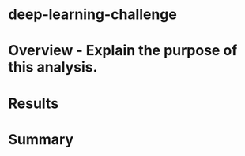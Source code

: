 # deep-learning-challenge

# Overview - Explain the purpose of this analysis.

# Results 

# Summary 


